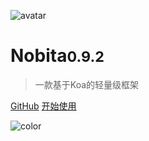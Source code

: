 
![avatar](https://api.iamtang.com/images/nobita_logo.png)

# Nobita<small>0.9.2</small>

> 一款基于Koa的轻量级框架

[GitHub](https://github.com/nobitajs/nobita)
[开始使用](#Nobita是什么)

![color](#f2f2f2)